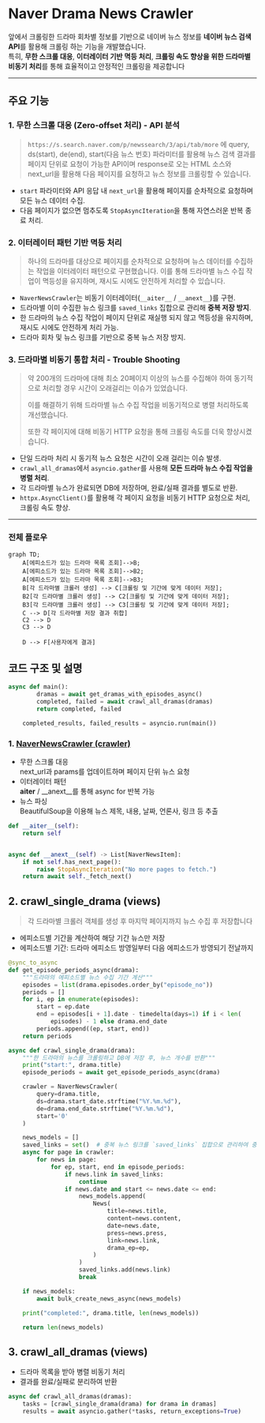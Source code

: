 # Naver Drama News Crawler

앞에서 크롤링한 드라마 회차별 정보를 기반으로 네이버 뉴스 정보를 **네이버 뉴스 검색 API**를 활용해 크롤링 하는 기능을 개발했습니다.  
특히, **무한 스크롤 대응**, **이터레이터 기반 멱등 처리**, **크롤링 속도 향상을 위한 드라마별 비동기 처리**를 통해 효율적이고 안정적인 크롤링을 제공합니다

---

## 주요 기능

### 1. 무한 스크롤 대응 (Zero-offset 처리) - API 분석

> `https://s.search.naver.com/p/newssearch/3/api/tab/more` 에 query, ds(start), de(end), start(다음 뉴스
> 번호)
> 파라미터를 활용해 뉴스 검색 결과를 페이지 단위로 요청이 가능한 API이며 response로 오는 HTML 소스와 next_url을 활용해
> 다음 페이지를 요청하고 뉴스 정보를 크롤링할 수 있습니다.

- `start` 파라미터와 API 응답 내 `next_url`을 활용해 페이지를 순차적으로 요청하며 모든 뉴스 데이터 수집.
- 다음 페이지가 없으면 멈추도록 `StopAsyncIteration`을 통해 자연스러운 반복 종료 처리.

### 2. 이터레이터 패턴 기반 멱등 처리

> 하나의 드라마를 대상으로 페이지를 순차적으로 요청하며 뉴스 데이터를 수집하는 작업을 이터레이터 패턴으로 구현했습니다.
> 이를 통해 드라마별 뉴스 수집 작업이 멱등성을 유지하며, 재시도 시에도 안전하게 처리할 수 있습니다.

- `NaverNewsCrawler`는 비동기 이터레이터(`__aiter__` / `__anext__`)를 구현.
- 드라마별 이미 수집한 뉴스 링크를 `saved_links` 집합으로 관리해 **중복 저장 방지**.
- 한 드라마의 뉴스 수집 작업이 페이지 단위로 재실행 되지 않고 멱등성을 유지하며, 재시도 시에도 안전하게 처리 가능.
- 드라마 회차 및 뉴스 링크를 기반으로 중복 뉴스 저장 방지.

### 3. 드라마별 비동기 통합 처리 - Trouble Shooting

> 약 200개의 드라마에 대해 최소 20페이지 이상의 뉴스를 수집해야 하여 동기적으로 처리할 경우 시간이 오래걸리는 이슈가 있었습니다.
>
> 이를 해결하기 위해 드라마별 뉴스 수집 작업을 비동기적으로 병렬 처리하도록 개선했습니다.
>
> 또한 각 페이지에 대해 비동기 HTTP 요청을 통해 크롤링 속도를 더욱 향상시켰습니다.

- 단일 드라마 처리 시 동기적 뉴스 요청은 시간이 오래 걸리는 이슈 발생.
- `crawl_all_dramas`에서 `asyncio.gather`를 사용해 **모든 드라마 뉴스 수집 작업을 병렬 처리**.
- 각 드라마별 뉴스가 완료되면 DB에 저장하며, 완료/실패 결과를 별도로 반환.
- `httpx.AsyncClient()`를 활용해 각 페이지 요청을 비동기 HTTP 요청으로 처리, 크롤링 속도 향상.

---

### 전체 플로우

```mermaid
graph TD;
    A[에피소드가 있는 드라마 목록 조회]-->B;
    A[에피소드가 있는 드라마 목록 조회]-->B2;
    A[에피소드가 있는 드라마 목록 조회]-->B3;
    B[각 드라마별 크롤러 생성] --> C[크롤링 및 기간에 맞게 데이터 저장];
    B2[각 드라마별 크롤러 생성] --> C2[크롤링 및 기간에 맞게 데이터 저장];
    B3[각 드라마별 크롤러 생성] --> C3[크롤링 및 기간에 맞게 데이터 저장];
    C --> D[각 드라마별 저장 결과 취합]
    C2 --> D
    C3 --> D
    
    D --> F[사용자에게 결과]
```

## 코드 구조 및 설명

```python
async def main():
        dramas = await get_dramas_with_episodes_async()
        completed, failed = await crawl_all_dramas(dramas)
        return completed, failed

    completed_results, failed_results = asyncio.run(main())
```

### 1. [NaverNewsCrawler (crawler)](https://github.com/devcourse-de7-1-team-5/backend/blob/dev/src/news/crawler.py)

- 무한 스크롤 대응  
  next_url과 params를 업데이트하며 페이지 단위 뉴스 요청
- 이터레이터 패턴  
  __aiter__ / __anext__를 통해 async for 반복 가능
- 뉴스 파싱  
  BeautifulSoup을 이용해 뉴스 제목, 내용, 날짜, 언론사, 링크 등 추출

```python
def __aiter__(self):
    return self


async def __anext__(self) -> List[NaverNewsItem]:
    if not self.has_next_page():
        raise StopAsyncIteration("No more pages to fetch.")
    return await self._fetch_next()
```

## 2. crawl_single_drama (views)

> 각 드라마별 크롤러 객체를 생성 후 마지막 페이지까지 뉴스 수집 후 저장합니다

- 에피소드별 기간을 계산하여 해당 기간 뉴스만 저장
- 에피소드별 기간: 드라마 에피소드 방영일부터 다음 에피소드가 방영되기 전날까지

```python
@sync_to_async
def get_episode_periods_async(drama):
    """드라마의 에피소드별 뉴스 수집 기간 계산"""
    episodes = list(drama.episodes.order_by("episode_no"))
    periods = []
    for i, ep in enumerate(episodes):
        start = ep.date
        end = episodes[i + 1].date - timedelta(days=1) if i < len(
            episodes) - 1 else drama.end_date
        periods.append((ep, start, end))
    return periods
```

```python
async def crawl_single_drama(drama):
    """한 드라마의 뉴스를 크롤링하고 DB에 저장 후, 뉴스 개수를 반환"""
    print("start:", drama.title)
    episode_periods = await get_episode_periods_async(drama)

    crawler = NaverNewsCrawler(
        query=drama.title,
        ds=drama.start_date.strftime("%Y.%m.%d"),
        de=drama.end_date.strftime("%Y.%m.%d"),
        start='0'
    )

    news_models = []
    saved_links = set()  # 중복 뉴스 링크를 `saved_links` 집합으로 관리하여 중복 저장 방지
    async for page in crawler:
        for news in page:
            for ep, start, end in episode_periods:
                if news.link in saved_links:
                    continue
                if news.date and start <= news.date <= end:
                    news_models.append(
                        News(
                            title=news.title,
                            content=news.content,
                            date=news.date,
                            press=news.press,
                            link=news.link,
                            drama_ep=ep,
                        )
                    )
                    saved_links.add(news.link)
                    break

    if news_models:
        await bulk_create_news_async(news_models)

    print("completed:", drama.title, len(news_models))

    return len(news_models)
```

## 3. crawl_all_dramas (views)

- 드라마 목록을 받아 병렬 비동기 처리
- 결과를 완료/실패로 분리하여 반환

```python
async def crawl_all_dramas(dramas):
    tasks = [crawl_single_drama(drama) for drama in dramas]
    results = await asyncio.gather(*tasks, return_exceptions=True)
```
